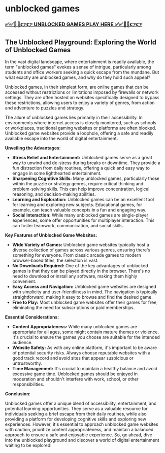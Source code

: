 # unblocked games

### [✅✅🔴🔴👉👉 UNBLOCKED GAMES PLAY HERE ✅✅🔴🔴👉👉](https://topstoryindia.com)

## The Unblocked Playground: Exploring the World of Unblocked Games

In the vast digital landscape, where entertainment is readily available, the term "unblocked games" evokes a sense of intrigue, particularly among students and office workers seeking a quick escape from the mundane. But what exactly are unblocked games, and why do they hold such appeal?

Unblocked games, in their simplest form, are online games that can be accessed without restrictions or limitations imposed by firewalls or network settings. They are often hosted on websites specifically designed to bypass these restrictions, allowing users to enjoy a variety of genres, from action and adventure to puzzles and strategy.

The allure of unblocked games lies primarily in their accessibility. In environments where internet access is closely monitored, such as schools or workplaces, traditional gaming websites or platforms are often blocked. Unblocked game websites provide a loophole, offering a safe and readily available escape into the world of digital entertainment.

**Unveiling the Advantages:**

* **Stress Relief and Entertainment:** Unblocked games serve as a great way to unwind and de-stress during breaks or downtime. They provide a fun distraction from daily routines, offering a quick and easy way to engage in some lighthearted entertainment.
* **Sharpening Cognitive Skills:** Many unblocked games, particularly those within the puzzle or strategy genres, require critical thinking and problem-solving skills. This can help improve concentration, logical reasoning, and decision-making abilities.
* **Learning and Exploration:** Unblocked games can be an excellent tool for learning and exploring new subjects. Educational games, for example, can teach valuable concepts in a fun and engaging way.
* **Social Interaction:** While many unblocked games are single-player experiences, some offer opportunities for multiplayer interaction. This can foster teamwork, communication, and social skills.

**Key Features of Unblocked Game Websites:**

* **Wide Variety of Games:** Unblocked game websites typically host a diverse collection of games across various genres, ensuring there's something for everyone. From classic arcade games to modern browser-based titles, the selection is vast.
* **No Downloads Required:** One of the key advantages of unblocked games is that they can be played directly in the browser. There's no need to download or install any software, making them highly convenient.
* **Easy Access and Navigation:** Unblocked game websites are designed with simplicity and user-friendliness in mind. The navigation is typically straightforward, making it easy to browse and find the desired game.
* **Free to Play:** Most unblocked game websites offer their games for free, eliminating the need for subscriptions or paid memberships.

**Essential Considerations:**

* **Content Appropriateness:** While many unblocked games are appropriate for all ages, some might contain mature themes or violence. It's crucial to ensure the games you choose are suitable for the intended audience.
* **Website Safety:** As with any online platform, it's important to be aware of potential security risks. Always choose reputable websites with a good track record and avoid sites that appear suspicious or untrustworthy.
* **Time Management:** It's crucial to maintain a healthy balance and avoid excessive game time. Unblocked games should be enjoyed in moderation and shouldn't interfere with work, school, or other responsibilities.

**Conclusion:**

Unblocked games offer a unique blend of accessibility, entertainment, and potential learning opportunities. They serve as a valuable resource for individuals seeking a brief escape from their daily routines, while also providing a platform for developing cognitive skills and exploring new experiences. However, it's essential to approach unblocked game websites with caution, prioritize content appropriateness, and maintain a balanced approach to ensure a safe and enjoyable experience. So, go ahead, dive into the unblocked playground and discover a world of digital entertainment waiting to be explored! 
